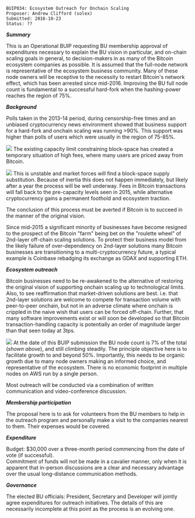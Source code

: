     BUIP034: Ecosystem Outreach for Onchain Scaling
    Proposer: Andrew Clifford (solex)
    Submitted: 2016-10-23
    Status: ??

***Summary***  
  
This is an Operational BUIP requesting BU membership approval of
expenditures necessary to explain the BU vision in particular, and
on-chain scaling goals in general, to decision-makers in as many of the
Bitcoin ecosystem companies as possible. It is assumed that the
full-node network is representative of the ecosystem business community.
Many of these node owners will be receptive to the necessity to restart
Bitcoin's network effect, which has been arrested since mid-2016.
Improving the BU full node count is fundamental to a successful
hard-fork when the hashing-power reaches the region of 75%.  
  
***Background***  
  
Polls taken in the 2013-14 period, during censorship-free times and an
unbiased cryptocurrency news environment showed that business support
for a hard-fork and onchain scaling was running &gt;90%. This support
was higher than polls of users which were usually in the region of
75-85%.  
  
<img src="media/034_image1.jpeg"/> The existing capacity limit
constraining block-space has created a temporary situation of high fees,
where many users are priced away from Bitcoin.  
  
<img src="media/034_image2.jpeg"/> This is unstable and market forces
will find a block-space supply substitution. Because of inertia this
does not happen immediately, but likely after a year the process will be
well underway. Fees in Bitcoin transactions will fall back to the
pre-capacity levels seen in 2015, while alternative cryptocurrency gains
a permanent foothold and ecosystem traction.  
  
The conclusion of this process must be averted if Bitcoin is to succeed
in the manner of the original vision.  
  
Since mid-2015 a significant minority of businesses have become resigned
to the prospect of the Bitcoin "farm" being bet on the "roulette wheel"
of 2nd-layer off-chain scaling solutions. To protect their business
model from the likely failure of over-dependency on 2nd-layer solutions
many Bitcoin businesses are transitioning to a multi-cryptocurrency
future, a typical example is Coinbase rebadging its exchange as GDAX and
supporting ETH.  
  
***Ecosystem outreach***  
  
Bitcoin businesses need to be re-awakened to the alternative of
restoring the original vision of supporting onchain scaling up to
technological limits. Also, to see reaffirmation that market-driven
solutions are best. i.e. that 2nd-layer solutions are welcome to compete
for transaction volume with peer-to-peer onchain, but not in an adverse
climate where onchain is crippled in the naive wish that users can be
forced off-chain. Further, that many software improvements exist or will
soon be developed so that Bitcoin transaction-handling capacity is
potentially an order of magnitude larger than that seen today at 3tps.  
  
<img src="media/034_image3.jpeg"/> At the date of this BUIP submission
the BU node count is 7% of the total (*shown above*), and still climbing
steadily. The principle objective here is to facilitate growth to and
beyond 50%. Importantly, this needs to be organic growth due to many
node owners making an informed choice, and representative of the
ecosystem. There is no economic footprint in multiple nodes on AWS run
by a single person.  
  
Most outreach will be conducted via a combination of written
communication and video-conference discussion.  
  
***Membership participation***  
  
The proposal here is to ask for volunteers from the BU members to help
in the outreach program and personally make a visit to the companies
nearest to them. Their expenses would be covered.  
  
***Expenditure***  
  
Budget: $30,000 over a three-month period commencing from the date of
vote (if successful).  
Commitment of funds will not be made in a cavalier manner, only when it
is apparent that in-person discussions are a clear and necessary
advantage over the usual long-distance communication methods.  
  
***Governance***  
  
The elected BU officials: President, Secretary and Developer will
jointly agree expenditures for outreach initiatives. The details of this
are necessarily incomplete at this point as the process is an evolving
one.

